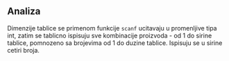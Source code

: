 ## Analiza

Dimenzije tablice se primenom funkcije `scanf` ucitavaju u promenljive tipa int, zatim se tablicno ispisuju sve kombinacije proizvoda - od 1 do sirine tablice, pomnozeno sa brojevima od 1 do duzine tablice. Ispisuju se u sirine cetiri broja.
